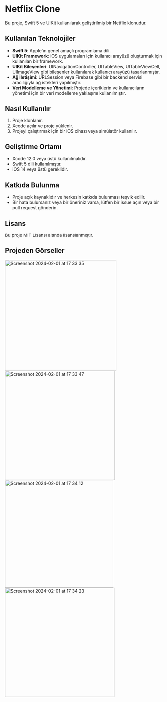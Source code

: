 # Netflix Clone

Bu proje, Swift 5 ve UIKit kullanılarak geliştirilmiş bir Netflix klonudur.

## Kullanılan Teknolojiler

- **Swift 5**: Apple'ın genel amaçlı programlama dili.
- **UIKit Framework**: iOS uygulamaları için kullanıcı arayüzü oluşturmak için kullanılan bir framework.
- **UIKit Bileşenleri**: UINavigationController, UITableView, UITableViewCell, UIImageView gibi bileşenler kullanılarak kullanıcı arayüzü tasarlanmıştır.
- **Ağ İletişimi**: URLSession veya Firebase gibi bir backend servisi aracılığıyla ağ istekleri yapılmıştır.
- **Veri Modelleme ve Yönetimi**: Projede içeriklerin ve kullanıcıların yönetimi için bir veri modelleme yaklaşımı kullanılmıştır.

## Nasıl Kullanılır

1. Proje klonlanır.
2. Xcode açılır ve proje yüklenir.
3. Projeyi çalıştırmak için bir iOS cihazı veya simülatör kullanılır.

## Geliştirme Ortamı

- Xcode 12.0 veya üstü kullanılmalıdır.
- Swift 5 dili kullanılmıştır.
- iOS 14 veya üstü gereklidir.

## Katkıda Bulunma

- Proje açık kaynaklıdır ve herkesin katkıda bulunması teşvik edilir.
- Bir hata bulursanız veya bir öneriniz varsa, lütfen bir issue açın veya bir pull request gönderin.

## Lisans

Bu proje MIT Lisansı altında lisanslanmıştır.

## Projeden Görseller

<img width="356" alt="Screenshot 2024-02-01 at 17 33 35" src="https://github.com/Faruk-Baltaci/Netflix/assets/73424687/337da43c-b23f-48b1-9fdd-27caab30e134">

<img width="351" alt="Screenshot 2024-02-01 at 17 33 47" src="https://github.com/Faruk-Baltaci/Netflix/assets/73424687/a313fe28-f7cb-4b3a-a283-adf88506e6c7">

<img width="346" alt="Screenshot 2024-02-01 at 17 34 12" src="https://github.com/Faruk-Baltaci/Netflix/assets/73424687/bee28f67-b9f8-4340-b2c3-7bd2ce9874bf">

<img width="350" alt="Screenshot 2024-02-01 at 17 34 23" src="https://github.com/Faruk-Baltaci/Netflix/assets/73424687/648a3237-881f-4cfe-a93f-f71af7e39e47">



